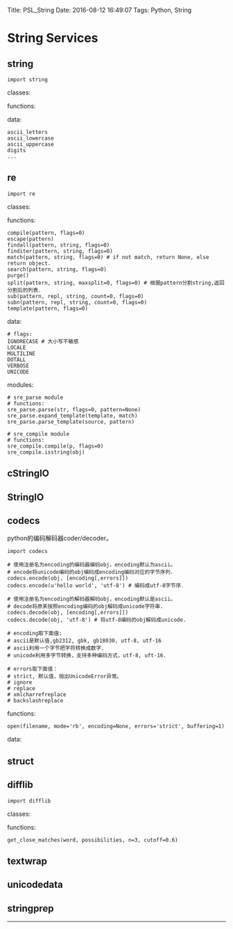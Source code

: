 Title: PSL_String
Date: 2016-08-12 16:49:07
Tags: Python, String



# String Services

## string

    import string

classes:

functions:

data:

    ascii_letters
    ascii_lowercase
    ascii_uppercase
    digits
    ...

## re

    import re

classes:

functions:

    compile(pattern, flags=0)
    escape(pattern)
    findall(pattern, string, flags=0)
    finditer(pattern, string, flags=0)
    match(pattern, string, flags=0) # if not match, return None, else return object.
    search(pattern, string, flags=0)
    purge()
    split(pattern, string, maxsplit=0, flags=0) # 根据pattern分割string,返回分割后的列表．
    sub(pattern, repl, string, count=0, flags=0)
    subn(pattern, repl, string, count=0, flags=0)
    template(pattern, flags=0)

data:

    # flags:
    IGNORECASE # 大小写不敏感
    LOCALE
    MULTILINE
    DOTALL
    VERBOSE
    UNICODE

modules:

    # sre_parse module
    # functions:
    sre_parse.parse(str, flags=0, pattern=None)
    sre_parse.expand_template(template, match)
    sre_parse.parse_template(source, pattern)

    # sre_compile module
    # functions:
    sre_compile.compile(p, flags=0)
    sre_compile.isstring(obj)

## cStringIO

## StringIO

## codecs

python的编码解码器coder/decoder。

    import codecs

    # 使用注册名为encoding的编码器编码obj，encoding默认为ascii。
    # encode将unicode编码的obj编码成encoding编码对应的字节序列．
    codecs.encode(obj, [encoding[,errors]])
    codecs.encode(u'hello world', 'utf-8') # 编码成utf-8字节序．

    # 使用注册名为encoding的解码器解码obj，encoding默认是ascii。
    # decode将原来按照encoding编码的obj解码成unicode字符串.
    codecs.decode(obj, [encoding[,errors]])
    codecs.decode(obj, 'utf-8') # 将utf-8编码的obj解码成unicode.

    # encoding取下面值:
    # ascii是默认值,gb2312, gbk, gb18030, utf-8, utf-16
    # ascii利用一个字节把字符转换成数字．
    # unicode利用多字节转换，支持多种编码方式，utf-8, uft-16.

    # errors取下面值：
    # strict, 默认值，抛出UnicodeError异常。
    # ignore
    # replace
    # xmlcharrefreplace
    # backslashreplace

functions:

    open(filename, mode='rb', encoding=None, errors='strict', buffering=1)

data:

## struct

## difflib

    import difflib

classes:

functions:

    get_close_matches(word, possibilities, n=3, cutoff=0.6)

## textwrap

## unicodedata

## stringprep

***
